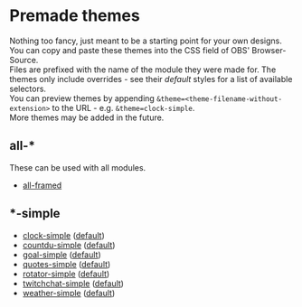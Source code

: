 # Premade themes

Nothing too fancy, just meant to be a starting point for your own designs.  
You can copy and paste these themes into the CSS field of OBS' Browser-Source.  
Files are prefixed with the name of the module they were made for.
The themes only include overrides - see their *default* styles for a list of available selectors.  
You can preview themes by appending `&theme=<theme-filename-without-extension>` to the URL - e.g. `&theme=clock-simple`.  
More themes may be added in the future.

## all-*

These can be used with all modules.

- [all-framed](./all-framed.css)

## *-simple

- [clock-simple](./clock-simple.css) ([default](../../src/mod/clock/style.scss))
- [countdu-simple](./countdu-simple.css) ([default](../../src/mod/countdu/style.scss))
- [goal-simple](./goal-simple.css) ([default](../../src/mod/goal/style.scss))
- [quotes-simple](./quotes-simple.css) ([default](../../src/mod/quotes/style.scss))
- [rotator-simple](./rotator-simple.css) ([default](../../src/mod/rotator/style.scss))
- [twitchchat-simple](./twitchchat-simple.css) ([default](../../src/mod/twitchchat/style.scss))
- [weather-simple](./weather-simple.css) ([default](../../src/mod/weather/style.scss))
